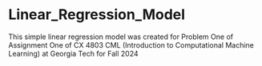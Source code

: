 # Linear_Regression_Model
This simple linear regression model was created for Problem One of Assignment One of CX 4803 CML (Introduction to Computational Machine Learning) at Georgia Tech for Fall 2024

